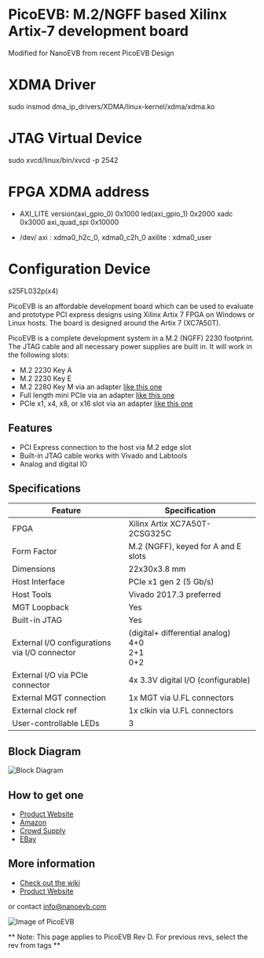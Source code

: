 # PicoEVB: M.2/NGFF based Xilinx Artix-7 development board

Modified for NanoEVB from recent PicoEVB Design


# XDMA Driver
sudo insmod dma_ip_drivers/XDMA/linux-kernel/xdma/xdma.ko

# JTAG Virtual Device
sudo xvcd/linux/bin/xvcd -p 2542

# FPGA XDMA address

- AXI_LITE
version(axi_gpio_0) 	0x1000 
led(axi_gpio_1) 	0x2000 
xadc 			0x3000
axi_quad_spi 		0x10000

- /dev/
axi : xdma0_h2c_0, xdma0_c2h_0
axilite : xdma0_user

# Configuration Device
s25FL032p(x4)

PicoEVB is an affordable development board which can be used to evaluate and prototype 
PCI express designs using Xilinx Artix 7 FPGA on Windows or Linux hosts.
The board is designed around the Artix 7 (XC7A50T).

PicoEVB is a complete development system in a M.2 (NGFF) 2230 footprint. The JTAG cable
and all necessary power supplies are built in. It will work in the following slots:
 
- M.2 2230 Key A
- M.2 2230 Key E
- M.2 2280 Key M via an adapter [like this one](https://www.amazon.com/gp/product/B079NB8J3B)
- Full length mini PCIe via an adapter [like this one](https://www.amazon.com/dp/B01MR76H5F)
- PCIe x1, x4, x8, or x16 slot via an adapter [like this one](https://www.amazon.com/dp/B013U4401W) 

## Features
- PCI Express connection to the host via M.2 edge slot
- Built-in JTAG cable works with Vivado and Labtools
- Analog and digital IO

## Specifications

| Feature | Specification |
| --- | --- |
| FPGA | Xilinx Artix XC7A50T-2CSG325C |
| Form Factor | M.2 (NGFF), keyed for A and E slots |
| Dimensions | 22x30x3.8 mm |
| Host Interface | PCIe x1 gen 2 (5 Gb/s) |
| Host Tools | Vivado 2017.3 preferred |
| MGT Loopback | Yes |
| Built-in JTAG | Yes |
| External I/O configurations <BR/> via I/O connector | (digital+ differential analog) <BR/> 4+0 <BR/> 2+1 <BR/> 0+2 |
| External I/O via PCIe connector | 4x 3.3V digital I/O (configurable) |
| External MGT connection | 1x MGT via U.FL connectors |
| External clock ref | 1x clkin via U.FL connectors |
| User-controllable LEDs | 3 |


## Block Diagram

![Block Diagram](./images/pico-d-diagram.png)

## How to get one

- [Product Website](https://www.picoevb.com)
- [Amazon](https://www.amazon.com/dp/B0779PC8S4)
- [Crowd Supply](https://www.crowdsupply.com/rhs-research/nanoevb)
- [EBay](https://www.ebay.com/itm/232775706324)

## More information

- [Check out the wiki](https://github.com/RHSResearchLLC/NanoEVB-X1/wiki)
- [Product Website](https://www.picoevb.com)

or contact info@nanoevb.com

![Image of PicoEVB](./images/H3-600x660-ind.png)

** Note: This page applies to PicoEVB Rev D. For previous revs, select the rev from tags ** 

